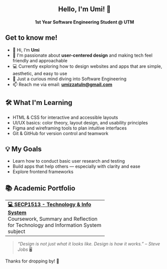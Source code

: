 <h2 align="center">Hello, I'm Umi! 🌸</h2>
<h4 align="center">1st Year Software Engineering Student @ UTM</h4>

## Get to know me!

- 👋 Hi, I’m **Umi**  
- 🎨 I'm passionate about **user-centered design** and making tech feel friendly and approachable  
- 💻 Currently exploring how to design websites and apps that are simple, aesthetic, and easy to use  
- 🧠 Just a curious mind diving into Software Engineering  
- 📫 Reach me via email: **umizzatuln@gmail.com**


## 🛠️ What I'm Learning

- HTML & CSS for interactive and accessible layouts  
- UI/UX basics: color theory, layout design, and usability principles  
- Figma and wireframing tools to plan intuitive interfaces  
- Git & GitHub for version control and teamwork


## 💡 My Goals
  
- Learn how to conduct basic user research and testing  
- Build apps that help others — especially with clarity and ease  
- Explore frontend frameworks

## 📚 Academic Portfolio

<table>
  <tr>
    <td width="300" valign="top">
      <a href="https://github.com/UmiIzzatulN/SECP1513-Technology-and-Information-System" target="_blank">
        <strong>💻 SECP1513 - Technology & Info System</strong>
      </a><br>
      Coursework, Summary and Reflection for Technology and Information System subject
    </td>
  </tr>
</table>



> _“Design is not just what it looks like. Design is how it works.” – Steve Jobs_ 🖥️

Thanks for dropping by! 🌸
